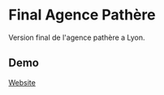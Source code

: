 # Final Agence Pathère

Version final de l'agence pathère a Lyon.


## Demo
[Website](https://neeemos.github.io/AgencePanthereFinal/)


